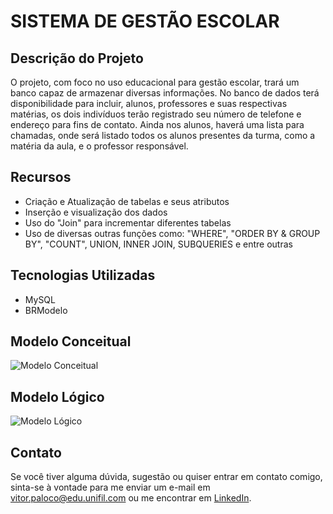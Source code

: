 <!DOCTYPE html>
<html lang="en">
<head>
    <meta charset="UTF-8">
    <meta name="viewport" content="width=device-width, initial-scale=1.0">
</head>
<body>
  <h1>SISTEMA DE GESTÃO ESCOLAR</h1>
  <h2>Descrição do Projeto</h2>
  <p>
    O projeto, com foco no uso educacional para gestão escolar, trará um banco capaz de armazenar diversas informações. No banco de dados terá disponibilidade para incluir, alunos, professores e suas respectivas matérias, os dois indivíduos terão registrado seu número de telefone e endereço para fins de contato. Ainda nos alunos, haverá uma lista para chamadas, onde será listado todos os alunos presentes da turma, como a matéria da aula, e o professor responsável.
  </p>

  <h2>Recursos</h2>
  <ul>
      <li>Criação e Atualização de tabelas e seus atributos</li>
      <li>Inserção e visualização dos dados</li>
      <li>Uso do "Join" para incrementar diferentes tabelas</li>
      <li>Uso de diversas outras funções como: "WHERE", "ORDER BY & GROUP BY", "COUNT", UNION, INNER JOIN, SUBQUERIES e entre outras</li>
  </ul>

  <h2>Tecnologias Utilizadas</h2>
  <ul>
      <li>MySQL</li>
      <li>BRModelo</li>
  </ul>
  
  <h2>Modelo Conceitual</h2>
  <img src="Modelo Lógico e Conceitual/Conceitual.png" alt="Modelo Conceitual">

  <h2>Modelo Lógico</h2>
  <img src="Modelo Lógico e Conceitual/Logico.png" alt="Modelo Lógico">

  
  <h2>Contato</h2>
  <p>Se você tiver alguma dúvida, sugestão ou quiser entrar em contato comigo, sinta-se à vontade para me enviar um e-mail em <a href="mailto:vitor.paloco@edu.unifil.com">vitor.paloco@edu.unifil.com</a> ou me encontrar em <a href="https://www.linkedin.com/in/vitor-hugo-oliveira-paloco-b64126278/">LinkedIn</a>.</p>
</body>
</html>
